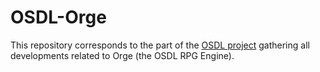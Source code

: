 OSDL-Orge
=========

This repository corresponds to the part of the [OSDL project](https://github.com/Olivier-Boudeville/OSDL) gathering all developments related to Orge (the OSDL RPG Engine).
